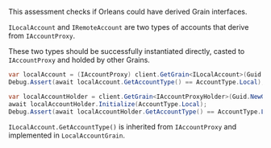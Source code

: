 This assessment checks if Orleans could have derived Grain interfaces.

`ILocalAccount` and `IRemoteAccount` are two types of accounts that derive from `IAccountProxy`.

These two types should be successfully instantiated directly, casted to `IAccountProxy` and holded by other Grains.

``` csharp
var localAccount = (IAccountProxy) client.GetGrain<ILocalAccount>(Guid.NewGuid());
Debug.Assert(await localAccount.GetAccountType() == AccountType.Local);

var localAccountHolder = client.GetGrain<IAccountProxyHolder>(Guid.NewGuid());
await localAccountHolder.Initialize(AccountType.Local);
Debug.Assert(await localAccountHolder.GetAccountType() == AccountType.Local);
```

`ILocalAccount.GetAccountType()` is inherited from `IAccountProxy` and implemented in `LocalAccountGrain`.
